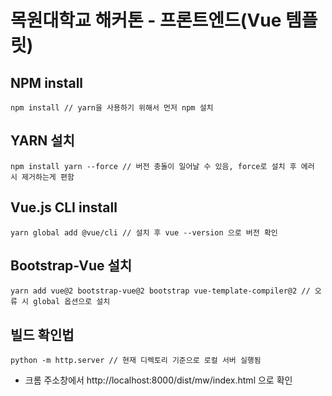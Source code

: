 # 목원대학교 해커톤 - 프론트엔드(Vue 템플릿)

## NPM install
```
npm install // yarn을 사용하기 위해서 먼저 npm 설치
```

## YARN 설치
```
npm install yarn --force // 버전 충돌이 일어날 수 있음, force로 설치 후 에러 시 제거하는게 편함
```

## Vue.js CLI install
```
yarn global add @vue/cli // 설치 후 vue --version 으로 버전 확인
```

## Bootstrap-Vue 설치
```
yarn add vue@2 bootstrap-vue@2 bootstrap vue-template-compiler@2 // 오류 시 global 옵션으로 설치
```

## 빌드 확인법
```
python -m http.server // 현재 디렉토리 기준으로 로컬 서버 실행됨
```
- 크롬 주소창에서 http://localhost:8000/dist/mw/index.html 으로 확인